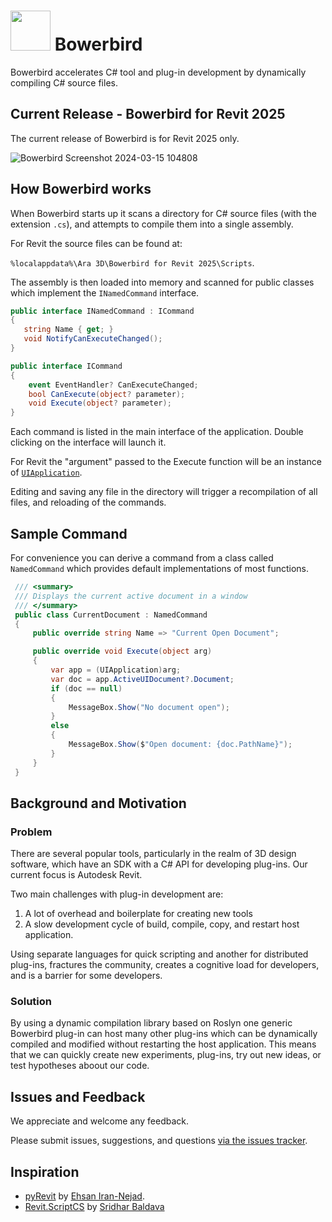 # <img width="64" src="https://github.com/ara3d/bowerbird/assets/1759994/badd9bb6-61cd-409f-9088-19a9db3f519d"/> Bowerbird

Bowerbird accelerates C# tool and plug-in development by dynamically compiling C# source files.  

## Current Release - Bowerbird for Revit 2025

The current release of Bowerbird is for Revit 2025 only. 

![Bowerbird Screenshot 2024-03-15 104808](https://github.com/ara3d/bowerbird/assets/1759994/b6457096-22ef-4946-9c6f-aea08fcebf74)

## How Bowerbird works

When Bowerbird starts up it scans a directory for C# source files (with the extension `.cs`), 
and attempts to compile them into a single assembly. 

For Revit the source files can be found at: 

`%localappdata%\Ara 3D\Bowerbird for Revit 2025\Scripts`.

The assembly is then loaded into memory and scanned for public classes which implement the 
`INamedCommand` interface.  

```csharp
public interface INamedCommand : ICommand
{
   string Name { get; }
   void NotifyCanExecuteChanged();
}

public interface ICommand 
{
    event EventHandler? CanExecuteChanged;
    bool CanExecute(object? parameter);
    void Execute(object? parameter);
}
```

Each command is listed in the main interface of the application. Double clicking on the interface will launch it.

For Revit the "argument" passed to the Execute function will be an instance of [`UIApplication`](https://www.revitapidocs.com/2017/51ca80e2-3e5f-7dd2-9d95-f210950c72ae.htm). 

Editing and saving any file in the directory will trigger a recompilation of all files, and reloading of the commands.  

## Sample Command

For convenience you can derive a command from a class called `NamedCommand` which provides
default implementations of most functions.

```csharp
 /// <summary>
 /// Displays the current active document in a window
 /// </summary>
 public class CurrentDocument : NamedCommand
 {
     public override string Name => "Current Open Document";

     public override void Execute(object arg)
     {
         var app = (UIApplication)arg;
         var doc = app.ActiveUIDocument?.Document;
         if (doc == null)
         {
             MessageBox.Show("No document open");
         }
         else
         {
             MessageBox.Show($"Open document: {doc.PathName}");
         }
     }
 }
```

## Background and Motivation

### Problem

There are several popular tools, particularly in the realm of 3D design software, which have an SDK with a C# API 
for developing plug-ins. Our current focus is Autodesk Revit. 

Two main challenges with plug-in development are:

1. A lot of overhead and boilerplate for creating new tools
2. A slow development cycle of build, compile, copy, and restart host application.   

Using separate languages for quick scripting and another for distributed plug-ins, fractures the community, 
creates a cognitive load for developers, and is a barrier for some developers. 
  
### Solution

By using a dynamic compilation library based on Roslyn one generic Bowerbird plug-in 
can host many other plug-ins which can be dynamically compiled and modified without restarting the host application.
This means that we can quickly create new experiments, plug-ins, try out new ideas, or test hypotheses aboout 
our code.  

## Issues and Feedback

We appreciate and welcome any feedback.

Please submit issues, suggestions, and questions [via the issues tracker](https://github.com/ara3d/bowerbird/issues).

## Inspiration 

* [pyRevit](https://github.com/eirannejad/pyRevit) by [Ehsan Iran-Nejad](https://github.com/eirannejad).
* [Revit.ScriptCS](https://github.com/sridharbaldava/Revit.ScriptCS) by [Sridhar Baldava](https://github.com/sridharbaldava)



